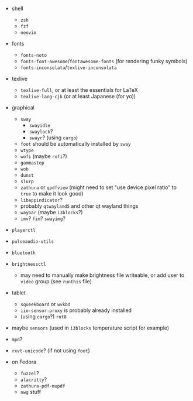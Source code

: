 * shell
  * `zsh`
  * `fzf`
  * `neovim`
* fonts
  * `fonts-noto`
  * `fonts-font-awesome`/`fontawesome-fonts` (for rendering funky symbols)
  * `fonts-inconsolata`/`texlive-inconsolata`
* texlive
  * `texlive-full`, or at least the essentials for LaTeX
  * `texlive-lang-cjk` (or at least Japanese (for yo))
* graphical
  * `sway`
    * `swayidle`
    * `swaylock`?
	* `swayr`? (using `cargo`)
  * `foot` should be automatically installed by `sway`
  * `wtype`
  * `wofi` (maybe `rofi`?)
  * `gammastep`
  * `wob`
  * `dunst`
  * `slurp`
  * `zathura` or `qpdfview` (might need to set "use device pixel ratio" to `true` to make it look good)
  * `libappindicator`?
  * probably `qtwayland5` and other qt wayland things
  * `waybar` (maybe `i3blocks`?)
  * `imv`? `fim`? `swayimg`?
* `playerctl`
* `pulseaudio-utils`
* `bluetooth`
* `brightnessctl`
  * may need to manually make brightness file writeable, or add user to `video`
	group (see `runthis` file)

* tablet
  * `squeekboard` or `wvkbd`
  * `iio-sensor-proxy` is probably already installed
  * (using `cargo`?) `rot8`
 
* maybe `sensors` (used in `i3blocks` temperature script for example)
 
* `mpd`?

* `rxvt-unicode`? (if not using `foot`)

* on Fedora
	* `fuzzel`?
	* `alacritty`?
	* `zathura-pdf-mupdf`
	* `nwg` stuff

